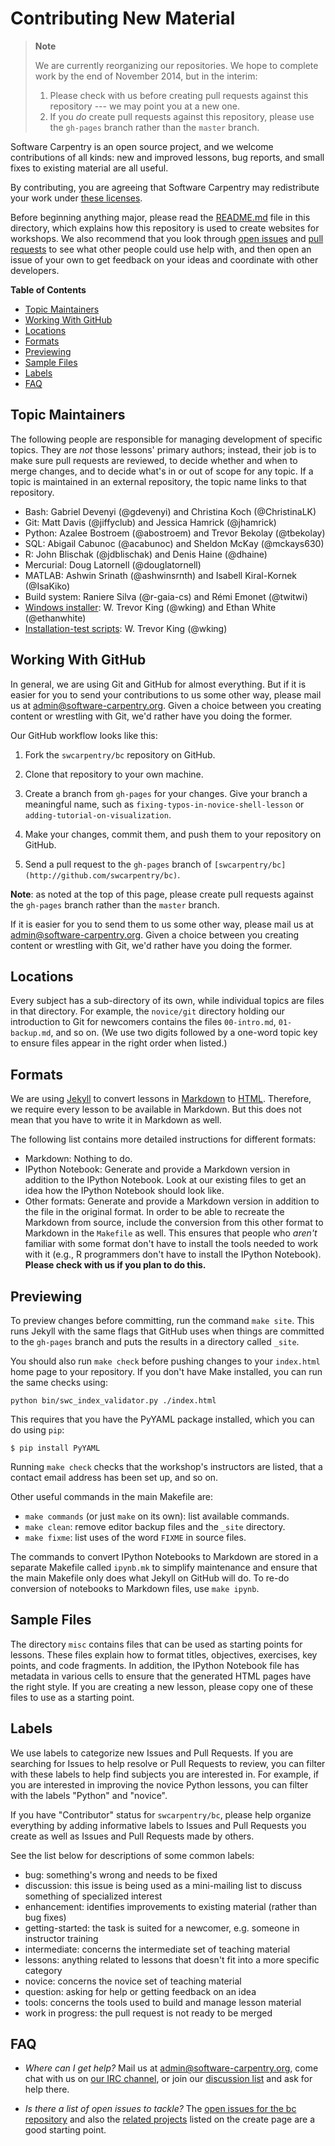 Contributing New Material
=========================

> **Note**
>
> We are currently reorganizing our repositories.
> We hope to complete work by the end of November 2014,
> but in the interim:
>
> 1. Please check with us before creating pull requests against this repository ---
>    we may point you at a new one.
> 2. If you *do* create pull requests against this repository,
>    please use the `gh-pages` branch rather than the `master` branch.

Software Carpentry is an open source project,
and we welcome contributions of all kinds:
new and improved lessons,
bug reports,
and small fixes to existing material are all useful.

By contributing,
you are agreeing that Software Carpentry may redistribute your work under
[these licenses](LICENSE.md).

Before beginning anything major,
please read the [README.md](README.md) file in this directory,
which explains how this repository is used to create websites for workshops.
We also recommend that you look through [open issues](https://github.com/swcarpentry/bc/issues)
and [pull requests](https://github.com/swcarpentry/bc/pulls) to see what other people could use help with,
and then open an issue of your own to get feedback on your ideas and coordinate with other developers.

**Table of Contents**

*   [Topic Maintainers](#topic-maintainers)
*   [Working With GitHub](#working-with-github)  
*   [Locations](#locations)
*   [Formats](#formats)
*   [Previewing](#previewing)
*   [Sample Files](#sample-files)
*   [Labels](#labels)
*   [FAQ](#faq)

Topic Maintainers
-----------------

The following people are responsible for managing development of specific topics.
They are *not* those lessons' primary authors;
instead,
their job is to make sure pull requests are reviewed,
to decide whether and when to merge changes,
and to decide what's in or out of scope for any topic.
If a topic is maintained in an external repository,
the topic name links to that repository.

*   Bash: Gabriel Devenyi (@gdevenyi) and Christina Koch (@ChristinaLK)
*   Git: Matt Davis (@jiffyclub) and Jessica Hamrick (@jhamrick)
*   Python: Azalee Bostroem (@abostroem) and Trevor Bekolay (@tbekolay)
*   SQL: Abigail Cabunoc (@acabunoc) and Sheldon McKay (@mckays630)
*   R: John Blischak (@jdblischak) and Denis Haine (@dhaine)
*   Mercurial: Doug Latornell (@douglatornell)
*   MATLAB: Ashwin Srinath (@ashwinsrnth) and Isabell Kiral-Kornek (@IsaKiko)
*   Build system: Raniere Silva (@r-gaia-cs) and Rémi Emonet (@twitwi)
*   [Windows installer][windows-installer]:
    W. Trevor King (@wking) and Ethan White (@ethanwhite)
*   [Installation-test scripts][installation-test]: W. Trevor King (@wking)

Working With GitHub
-------------------

In general, we are using Git and GitHub for almost everything.
But if it is easier for you to send your contributions to us some other way,
please mail us at
[admin@software-carpentry.org](mailto:admin@software-carpentry.org).
Given a choice between you creating content or wrestling with Git,
we'd rather have you doing the former.

Our GitHub workflow looks like this:

1.  Fork the `swcarpentry/bc` repository on GitHub.

2.  Clone that repository to your own machine.

3.  Create a branch from `gh-pages` for your changes.
    Give your branch a meaningful name,
    such as `fixing-typos-in-novice-shell-lesson`
    or `adding-tutorial-on-visualization`.

4.  Make your changes, commit them, and push them to your repository on GitHub.

5.  Send a pull request to the `gh-pages` branch of `[swcarpentry/bc](http://github.com/swcarpentry/bc)`.

**Note**: as noted at the top of this page,
please create pull requests against the `gh-pages` branch
rather than the `master` branch.

If it is easier for you to send them to us some other way,
please mail us at
[admin@software-carpentry.org](mailto:admin@software-carpentry.org).
Given a choice between you creating content or wrestling with Git,
we'd rather have you doing the former.

Locations
---------

Every subject has a sub-directory of its own,
while individual topics are files in that directory.
For example,
the `novice/git` directory holding our introduction to Git for newcomers
contains the files
`00-intro.md`,
`01-backup.md`,
and so on.
(We use two digits followed by a one-word topic key
to ensure files appear in the right order when listed.)

Formats
-------

We are using [Jekyll](https://en.wikipedia.org/wiki/Jekyll_%28software%29)
to convert lessons in [Markdown](https://en.wikipedia.org/wiki/Markdown)
to [HTML](https://en.wikipedia.org/wiki/HTML).
Therefore, we require every lesson to be available in Markdown.
But this does not mean that you have to write it in Markdown as well.

The following list contains more detailed instructions for different formats:

*   Markdown: Nothing to do.
*   IPython Notebook: Generate and provide a Markdown version in addition
    to the IPython Notebook.
    Look at our existing files to get an idea how the IPython Notebook
    should look like.
*   Other formats: Generate and provide a Markdown version in addition
    to the file in the original format.
    In order to be able to recreate the Markdown from source,
    include the conversion from this other format to Markdown
    in the `Makefile` as well. This ensures that people who *aren't* familiar
    with some format don't have to install the tools needed to work with it
    (e.g., R programmers don't have to install the IPython Notebook).
    **Please check with us if you plan to do this.**

Previewing
----------

To preview changes before committing,
run the command `make site`.
This runs Jekyll with the same flags that GitHub uses when things are committed to the `gh-pages` branch
and puts the results in a directory called `_site`.

You should also run `make check` before pushing changes to your `index.html` home page
to your repository.
If you don't have Make installed,
you can run the same checks using:

~~~
python bin/swc_index_validator.py ./index.html
~~~

This requires that you have the PyYAML package installed, which you can do using `pip`:

~~~
$ pip install PyYAML
~~~

Running `make check` checks that the workshop's instructors are listed,
that a contact email address has been set up,
and so on.

Other useful commands in the main Makefile are:

*   `make commands` (or just `make` on its own): list available commands.
*   `make clean`: remove editor backup files and the `_site` directory.
*   `make fixme`: list uses of the word `FIXME` in source files.

The commands to convert IPython Notebooks to Markdown
are stored in a separate Makefile called `ipynb.mk`
to simplify maintenance
and ensure that the main Makefile only does what Jekyll on GitHub will do.
To re-do conversion of notebooks to Markdown files,
use `make ipynb`.

Sample Files
------------

The directory `misc` contains files that can be used as starting points for lessons.
These files explain how to format titles,
objectives,
exercises,
key points,
and code fragments.
In addition,
the IPython Notebook file has metadata in various cells
to ensure that the generated HTML pages have the right style.
If you are creating a new lesson,
please copy one of these files to use as a starting point.

Labels
------

We use labels to categorize new Issues and Pull Requests. If you are searching
for Issues to help resolve or Pull Requests to review, you can filter with these
labels to help find subjects you are interested in. For example, if you are
interested in improving the novice Python lessons, you can filter with the
labels "Python" and "novice".

If you have "Contributor" status for `swcarpentry/bc`, please help organize
everything by adding informative labels to Issues and Pull Requests you create
as well as Issues and Pull Requests made by others.

See the list below for descriptions of some common labels:

*   bug: something's wrong and needs to be fixed
*   discussion: this issue is being used as a mini-mailing list to discuss something of specialized interest
*   enhancement: identifies improvements to existing material (rather than bug fixes)
*   getting-started: the task is suited for a newcomer, e.g. someone in instructor training
*   intermediate: concerns the intermediate set of teaching material
*   lessons: anything related to lessons that doesn't fit into a more specific category
*   novice: concerns the novice set of teaching material
*   question: asking for help or getting feedback on an idea
*   tools: concerns the tools used to build and manage lesson material
*   work in progress: the pull request is not ready to be merged

FAQ
---

*   *Where can I get help?*
    Mail us at [admin@software-carpentry.org](mailto:admin@software-carpentry.org),
    come chat with us on [our IRC channel](irc://moznet/sciencelab),
    or join our [discussion list](http://lists.software-carpentry.org/mailman/listinfo/discuss_lists.software-carpentry.org)
    and ask for help there.

*   *Is there a list of open issues to tackle?*
    The [open issues for the bc repository](https://github.com/swcarpentry/bc/issues)
    and also the [related projects](http://www.software-carpentry.org/pages/create.html#related)
    listed on the create page are a good starting point.

[windows-installer]: https://github.com/swcarpentry/windows-installer
[installation-test]: http://git.tremily.us/?p=swc-setup-installation-test.git
